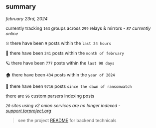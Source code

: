 
## summary
_february 23rd, 2024_

currently tracking `163` groups across `299` relays & mirrors - _`87` currently online_

⏲ there have been `9` posts within the `last 24 hours`

🦈 there have been `241` posts within the `month of february`

🪐 there have been `777` posts within the `last 90 days`

🏚 there have been `434` posts within the `year of 2024`

🦕 there have been `9716` posts `since the dawn of ransomwatch`

there are `96` custom parsers indexing posts

_`20` sites using v2 onion services are no longer indexed - [support.torproject.org](https://support.torproject.org/onionservices/v2-deprecation/)_

> see the project [README](https://github.com/joshhighet/ransomwatch#ransomwatch--) for backend technicals
